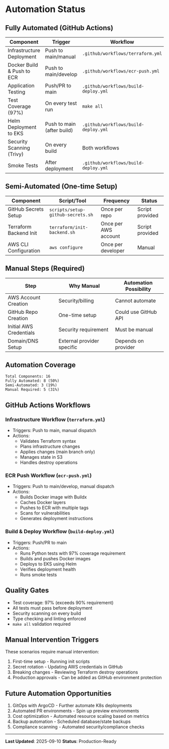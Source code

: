# Automation Status

## Fully Automated (GitHub Actions)

| Component | Trigger | Workflow | Status |
|-----------|---------|----------|--------|
| Infrastructure Deployment | Push to main/manual | `.github/workflows/terraform.yml` | Automated |
| Docker Build & Push to ECR | Push to main/develop | `.github/workflows/ecr-push.yml` | Automated |
| Application Testing | Push/PR to main | `.github/workflows/build-deploy.yml` | Automated |
| Test Coverage (97%) | On every test run | `make all` | Automated |
| Helm Deployment to EKS | Push to main (after build) | `.github/workflows/build-deploy.yml` | Automated |
| Security Scanning (Trivy) | On every build | Both workflows | Automated |
| Smoke Tests | After deployment | `.github/workflows/build-deploy.yml` | Automated |

## Semi-Automated (One-time Setup)

| Component | Script/Tool | Frequency | Status |
|-----------|------------|-----------|--------|
| GitHub Secrets Setup | `scripts/setup-github-secrets.sh` | Once per repo | Script provided |
| Terraform Backend Init | `terraform/init-backend.sh` | Once per AWS account | Script provided |
| AWS CLI Configuration | `aws configure` | Once per developer | Manual |

## Manual Steps (Required)

| Step | Why Manual | Automation Possibility |
|------|------------|------------------------|
| AWS Account Creation | Security/billing | Cannot automate |
| GitHub Repo Creation | One-time setup | Could use GitHub API |
| Initial AWS Credentials | Security requirement | Must be manual |
| Domain/DNS Setup | External provider specific | Depends on provider |

## Automation Coverage

```
Total Components: 16
Fully Automated: 8 (50%)
Semi-Automated: 3 (19%)
Manual Required: 5 (31%)
```

## GitHub Actions Workflows

### Infrastructure Workflow (`terraform.yml`)
- Triggers: Push to main, manual dispatch
- Actions:
  - Validates Terraform syntax
  - Plans infrastructure changes
  - Applies changes (main branch only)
  - Manages state in S3
  - Handles destroy operations

### ECR Push Workflow (`ecr-push.yml`)
- Triggers: Push to main/develop, manual dispatch
- Actions:
  - Builds Docker image with Buildx
  - Caches Docker layers
  - Pushes to ECR with multiple tags
  - Scans for vulnerabilities
  - Generates deployment instructions

### Build & Deploy Workflow (`build-deploy.yml`)
- Triggers: Push/PR to main
- Actions:
  - Runs Python tests with 97% coverage requirement
  - Builds and pushes Docker images
  - Deploys to EKS using Helm
  - Verifies deployment health
  - Runs smoke tests

## Quality Gates

- Test coverage: 97% (exceeds 90% requirement)
- All tests must pass before deployment
- Security scanning on every build
- Type checking and linting enforced
- `make all` validation required

## Manual Intervention Triggers

These scenarios require manual intervention:

1. First-time setup - Running init scripts
2. Secret rotation - Updating AWS credentials in GitHub
3. Breaking changes - Reviewing Terraform destroy operations
4. Production approvals - Can be added as GitHub environment protection

## Future Automation Opportunities

1. GitOps with ArgoCD - Further automate K8s deployments
2. Automated PR environments - Spin up preview environments
3. Cost optimization - Automated resource scaling based on metrics
4. Backup automation - Scheduled database/state backups
5. Compliance scanning - Automated security/compliance checks

---

**Last Updated**: 2025-09-10
**Status**: Production-Ready
